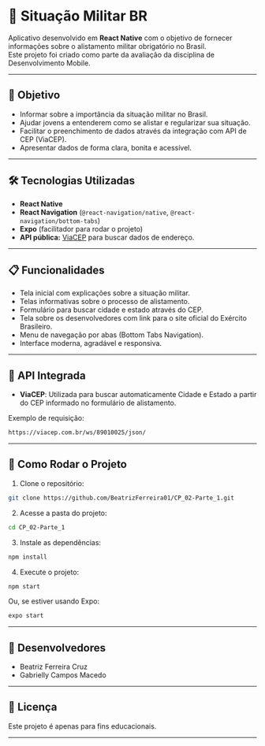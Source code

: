 # 📱 Situação Militar BR

Aplicativo desenvolvido em **React Native** com o objetivo de fornecer informações sobre o alistamento militar obrigatório no Brasil.  
Este projeto foi criado como parte da avaliação da disciplina de Desenvolvimento Mobile.

---

## 🎯 Objetivo

- Informar sobre a importância da situação militar no Brasil.
- Ajudar jovens a entenderem como se alistar e regularizar sua situação.
- Facilitar o preenchimento de dados através da integração com API de CEP (ViaCEP).
- Apresentar dados de forma clara, bonita e acessível.

---

## 🛠️ Tecnologias Utilizadas

- **React Native**
- **React Navigation** (`@react-navigation/native`, `@react-navigation/bottom-tabs`)
- **Expo** (facilitador para rodar o projeto)
- **API pública:** [ViaCEP](https://viacep.com.br/) para buscar dados de endereço.

---

## 📋 Funcionalidades

- Tela inicial com explicações sobre a situação militar.
- Telas informativas sobre o processo de alistamento.
- Formulário para buscar cidade e estado através do CEP.
- Tela sobre os desenvolvedores com link para o site oficial do Exército Brasileiro.
- Menu de navegação por abas (Bottom Tabs Navigation).
- Interface moderna, agradável e responsiva.

---

## 🔗 API Integrada

- **ViaCEP**: Utilizada para buscar automaticamente Cidade e Estado a partir do CEP informado no formulário de alistamento.

Exemplo de requisição:

```bash
https://viacep.com.br/ws/89010025/json/
```

---

## 🚀 Como Rodar o Projeto

1. Clone o repositório:

```bash
git clone https://github.com/BeatrizFerreira01/CP_02-Parte_1.git
```

2. Acesse a pasta do projeto:

```bash
cd CP_02-Parte_1
```

3. Instale as dependências:

```bash
npm install
```

4. Execute o projeto:

```bash
npm start
```

Ou, se estiver usando Expo:

```bash
expo start
```

---

## 👥 Desenvolvedores

- Beatriz Ferreira Cruz
- Gabrielly Campos Macedo

---

## 📜 Licença

Este projeto é apenas para fins educacionais.

---
